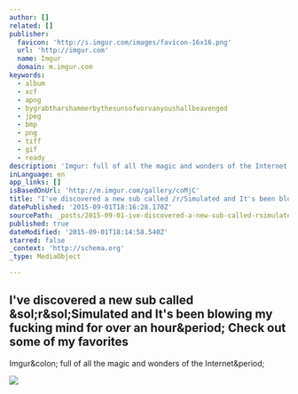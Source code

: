```yaml
---
author: []
related: []
publisher:
  favicon: 'http://s.imgur.com/images/favicon-16x16.png'
  url: 'http://imgur.com'
  name: Imgur
  domain: m.imgur.com
keywords:
  - album
  - xcf
  - apng
  - bygrabtharshammerbythesunsofworvanyoushallbeavenged
  - jpeg
  - bmp
  - png
  - tiff
  - gif
  - ready
description: 'Imgur: full of all the magic and wonders of the Internet.'
inLanguage: en
app_links: []
isBasedOnUrl: 'http://m.imgur.com/gallery/coMjC'
title: "I've discovered a new sub called /r/Simulated and It's been blowing my fucking mind for over an hour. Check out some of my favorites"
datePublished: '2015-09-01T18:16:28.170Z'
sourcePath: _posts/2015-09-01-ive-discovered-a-new-sub-called-rsimulated-and-its-been.md
published: true
dateModified: '2015-09-01T18:14:58.540Z'
starred: false
_context: 'http://schema.org'
_type: MediaObject

---
```

<article style=""><h1>I've discovered a new sub called &amp;sol;r&amp;sol;Simulated and It's been blowing my fucking mind for over an hour&amp;period; Check out some of my favorites</h1><p>Imgur&amp;colon; full of all the magic and wonders of the Internet&amp;period;</p><img src="http://i.imgur.com/c0q4MGq.jpg?fb" /></article>